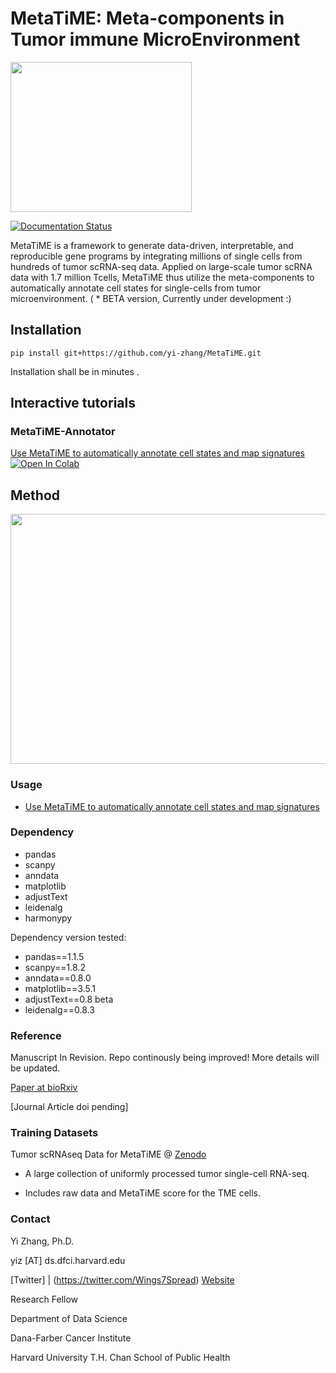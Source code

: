 # MetaTiME: Meta-components in Tumor immune MicroEnvironment 
<p align="left"><img src="https://github.com/yi-zhang/MetaTiME/blob/main/docs/source/_static/img/logo.png" width="290" height="240"></p>

[![Documentation Status](https://readthedocs.org/projects/metatime/badge/?version=latest)](https://metatime.readthedocs.io/en/latest/?badge=latest)

MetaTiME is a framework to generate data-driven, interpretable, and reproducible gene programs by integrating millions of single cells from hundreds of tumor scRNA-seq data. Applied on large-scale tumor scRNA data with 1.7 million Tcells, MetaTiME thus utilize the meta-components to automatically annotate cell states for single-cells from tumor microenvironment. 
( * BETA version, Currently under development  :)

## Installation
`pip install git+https://github.com/yi-zhang/MetaTiME.git`

Installation shall be in minutes .
## Interactive tutorials
### MetaTiME-Annotator
[Use MetaTiME to automatically annotate cell states and map signatures ![Open In Colab](https://colab.research.google.com/assets/colab-badge.svg)](https://colab.research.google.com/github/yi-zhang/MetaTiME/blob/main/docs/notebooks/metatime_annotator.ipynb)

## Method 
<p align="left"><img src="https://raw.githubusercontent.com/yi-zhang/MetaTiME/main/docs/source/_static/img/fig1.png" width="700" height="400"></p>


### Usage
 - [Use MetaTiME to automatically annotate cell states and map signatures](https://github.com/yi-zhang/MetaTiME/blob/main/docs/notebooks/metatime_annotator.ipynb)
 
### Dependency

- pandas
- scanpy
- anndata
- matplotlib
- adjustText
- leidenalg
- harmonypy

Dependency version tested:
- pandas==1.1.5
- scanpy==1.8.2
- anndata==0.8.0
- matplotlib==3.5.1
- adjustText==0.8 beta
- leidenalg==0.8.3


### Reference
Manuscript In Revision. Repo continously being improved! More details will be updated. 

[Paper at bioRxiv](https://www.biorxiv.org/content/10.1101/2022.08.05.502989v1)

[Journal Article doi pending]

### Training Datasets

Tumor scRNAseq Data for MetaTiME @ [Zenodo](https://zenodo.org/record/7410180)

- A large collection of uniformly processed tumor single-cell RNA-seq. 

- Includes raw data and MetaTiME score for the TME cells.

### Contact


Yi Zhang, Ph.D.

yiz [AT] ds.dfci.harvard.edu

[Twitter] | (https://twitter.com/Wings7Spread) [Website](https://yi-zhang.github.io/)

Research Fellow

Department of Data Science

Dana-Farber Cancer Institute

Harvard University T.H. Chan School of Public Health



